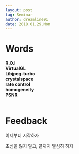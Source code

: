 ```yaml
---
layout: post
tag: Seminar
author: dreamline91
date: 2018.01.29.Mon
---
```


# Words
**R.O.I**<br>
**VirtualGL**<br>
**Libjpeg-turbo**<br>
**crystalspace**<br>
**rate control**<br>
**homogeneity**<br>
**PSNR**<br>
<br>
# Feedback<br>
이제부터 시작하자<br>

초심을 잃지 말고, 끝까지 열심히 하자<br>
